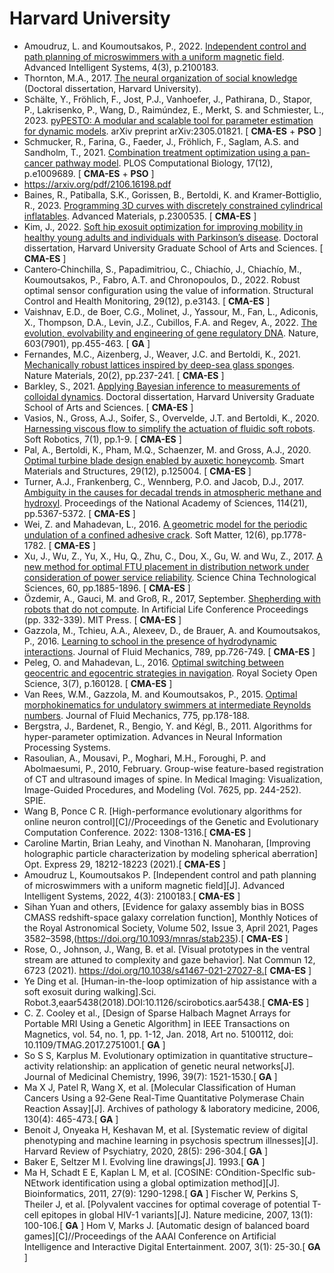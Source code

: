 # Harvard University

* Amoudruz, L. and Koumoutsakos, P., 2022. [Independent control and path planning of microswimmers with a uniform magnetic field](https://onlinelibrary.wiley.com/doi/full/10.1002/aisy.202100183). Advanced Intelligent Systems, 4(3), p.2100183.
* Thornton, M.A., 2017. [The neural organization of social knowledge](https://dash.harvard.edu/bitstream/handle/1/40046533/THORNTON-DISSERTATION-2017.pdf?sequence=4&isAllowed=y) (Doctoral dissertation, Harvard University).
* Schälte, Y., Fröhlich, F., Jost, P.J., Vanhoefer, J., Pathirana, D., Stapor, P., Lakrisenko, P., Wang, D., Raimúndez, E., Merkt, S. and Schmiester, L., 2023. [pyPESTO: A modular and scalable tool for parameter estimation for dynamic models](https://arxiv.org/abs/2305.01821). arXiv preprint arXiv:2305.01821. [ **CMA-ES** + **PSO** ]
* Schmucker, R., Farina, G., Faeder, J., Fröhlich, F., Saglam, A.S. and Sandholm, T., 2021. [Combination treatment optimization using a pan-cancer pathway model](https://journals.plos.org/ploscompbiol/article?id=10.1371/journal.pcbi.1009689). PLOS Computational Biology, 17(12), p.e1009689. [ **CMA-ES** + **PSO** ]
* https://arxiv.org/pdf/2106.16198.pdf
* Baines, R., Patiballa, S.K., Gorissen, B., Bertoldi, K. and Kramer‐Bottiglio, R., 2023. [Programming 3D curves with discretely constrained cylindrical inflatables](https://onlinelibrary.wiley.com/doi/full/10.1002/adma.202300535). Advanced Materials, p.2300535. [ **CMA-ES** ]
* Kim, J., 2022. [Soft hip exosuit optimization for improving mobility in healthy young adults and individuals with Parkinson’s disease](https://dash.harvard.edu/handle/1/37372302). Doctoral dissertation, Harvard University Graduate School of Arts and Sciences. [ **CMA-ES** ]
* Cantero‐Chinchilla, S., Papadimitriou, C., Chiachío, J., Chiachío, M., Koumoutsakos, P., Fabro, A.T. and Chronopoulos, D., 2022. Robust optimal sensor configuration using the value of information. Structural Control and Health Monitoring, 29(12), p.e3143. [ **CMA-ES** ]
* Vaishnav, E.D., de Boer, C.G., Molinet, J., Yassour, M., Fan, L., Adiconis, X., Thompson, D.A., Levin, J.Z., Cubillos, F.A. and Regev, A., 2022. [The evolution, evolvability and engineering of gene regulatory DNA](https://www.nature.com/articles/s41586-022-04506-6). Nature, 603(7901), pp.455-463. [ **GA** ]
* Fernandes, M.C., Aizenberg, J., Weaver, J.C. and Bertoldi, K., 2021. [Mechanically robust lattices inspired by deep-sea glass sponges](https://www.nature.com/articles/s41563-020-0798-1). Nature Materials, 20(2), pp.237-241. [ **CMA-ES** ]
* Barkley, S., 2021. [Applying Bayesian inference to measurements of colloidal dynamics](https://www.proquest.com/openview/79ad764b42eb35742db8739eefbf4242/1?pq-origsite=gscholar&cbl=18750&diss=y). Doctoral dissertation, Harvard University Graduate School of Arts and Sciences. [ **CMA-ES** ]
* Vasios, N., Gross, A.J., Soifer, S., Overvelde, J.T. and Bertoldi, K., 2020. [Harnessing viscous flow to simplify the actuation of fluidic soft robots](https://www.liebertpub.com/doi/full/10.1089/soro.2018.0149). Soft Robotics, 7(1), pp.1-9. [ **CMA-ES** ]
* Pal, A., Bertoldi, K., Pham, M.Q., Schaenzer, M. and Gross, A.J., 2020. [Optimal turbine blade design enabled by auxetic honeycomb](https://iopscience.iop.org/article/10.1088/1361-665X/abbd1d/meta). Smart Materials and Structures, 29(12), p.125004. [ **CMA-ES** ]
* Turner, A.J., Frankenberg, C., Wennberg, P.O. and Jacob, D.J., 2017. [Ambiguity in the causes for decadal trends in atmospheric methane and hydroxyl](https://www.pnas.org/doi/10.1073/pnas.1616020114). Proceedings of the National Academy of Sciences, 114(21), pp.5367-5372. [ **CMA-ES** ]
* Wei, Z. and Mahadevan, L., 2016. [A geometric model for the periodic undulation of a confined adhesive crack](https://pubs.rsc.org/en/content/articlehtml/2016/sm/c5sm01597a). Soft Matter, 12(6), pp.1778-1782. [ **CMA-ES** ]
* Xu, J., Wu, Z., Yu, X., Hu, Q., Zhu, C., Dou, X., Gu, W. and Wu, Z., 2017. [A new method for optimal FTU placement in distribution network under consideration of power service reliability](https://link.springer.com/article/10.1007/s11431-017-9152-9). Science China Technological Sciences, 60, pp.1885-1896. [ **CMA-ES** ]
* Özdemir, A., Gauci, M. and Groß, R., 2017, September. [Shepherding with robots that do not compute](https://direct.mit.edu/isal/proceedings/ecal2017/29/332/99567). In Artificial Life Conference Proceedings (pp. 332-339). MIT Press. [ **CMA-ES** ]
* Gazzola, M., Tchieu, A.A., Alexeev, D., de Brauer, A. and Koumoutsakos, P., 2016. [Learning to school in the presence of hydrodynamic interactions](https://www.cambridge.org/core/journals/journal-of-fluid-mechanics/article/learning-to-school-in-the-presence-of-hydrodynamic-interactions/22EE6D99862DB3F3882F287361C8E16A). Journal of Fluid Mechanics, 789, pp.726-749. [ **CMA-ES** ]
* Peleg, O. and Mahadevan, L., 2016. [Optimal switching between geocentric and egocentric strategies in navigation](https://royalsocietypublishing.org/doi/full/10.1098/rsos.160128). Royal Society Open Science, 3(7), p.160128. [ **CMA-ES** ]
* Van Rees, W.M., Gazzola, M. and Koumoutsakos, P., 2015. [Optimal morphokinematics for undulatory swimmers at intermediate Reynolds numbers](https://www.cambridge.org/core/journals/journal-of-fluid-mechanics/article/optimal-morphokinematics-for-undulatory-swimmers-at-intermediate-reynolds-numbers/A89113257A5A14C1C67331EA7922EF7B). Journal of Fluid Mechanics, 775, pp.178-188.
* Bergstra, J., Bardenet, R., Bengio, Y. and Kégl, B., 2011. Algorithms for hyper-parameter optimization. Advances in Neural Information Processing Systems.
* Rasoulian, A., Mousavi, P., Moghari, M.H., Foroughi, P. and Abolmaesumi, P., 2010, February. Group-wise feature-based registration of CT and ultrasound images of spine. In Medical Imaging: Visualization, Image-Guided Procedures, and Modeling (Vol. 7625, pp. 244-252). SPIE.
* Wang B, Ponce C R. [High-performance evolutionary algorithms for online neuron control][C]//Proceedings of the Genetic and Evolutionary Computation Conference. 2022: 1308-1316.[ **CMA-ES** ]
* Caroline Martin, Brian Leahy, and Vinothan N. Manoharan, [Improving holographic particle characterization by modeling spherical aberration] Opt. Express 29, 18212-18223 (2021).[ **CMA-ES** ]
* Amoudruz L, Koumoutsakos P. [Independent control and path planning of microswimmers with a uniform magnetic field][J]. Advanced Intelligent Systems, 2022, 4(3): 2100183.[ **CMA-ES** ]
* Sihan Yuan and others, [Evidence for galaxy assembly bias in BOSS CMASS redshift-space galaxy correlation function], Monthly Notices of the Royal Astronomical Society, Volume 502, Issue 3, April 2021, Pages 3582–3598,(https://doi.org/10.1093/mnras/stab235).[ **CMA-ES** ]
* Rose, O., Johnson, J., Wang, B. et al. [Visual prototypes in the ventral stream are attuned to complexity and gaze behavior]. Nat Commun 12, 6723 (2021). https://doi.org/10.1038/s41467-021-27027-8.[ **CMA-ES** ]
* Ye Ding et al. [Human-in-the-loop optimization of hip assistance with a soft exosuit during walking].Sci. Robot.3,eaar5438(2018).DOI:10.1126/scirobotics.aar5438.[ **CMA-ES** ]
* C. Z. Cooley et al., [Design of Sparse Halbach Magnet Arrays for Portable MRI Using a Genetic Algorithm] in IEEE Transactions on Magnetics, vol. 54, no. 1, pp. 1-12, Jan. 2018, Art no. 5100112, doi: 10.1109/TMAG.2017.2751001.[ **GA** ]
* So S S, Karplus M. Evolutionary optimization in quantitative structure− activity relationship: an application of genetic neural networks[J]. Journal of Medicinal Chemistry, 1996, 39(7): 1521-1530.[ **GA** ]
* Ma X J, Patel R, Wang X, et al. [Molecular Classification of Human Cancers Using a 92‐Gene Real-Time Quantitative Polymerase Chain Reaction Assay][J]. Archives of pathology & laboratory medicine, 2006, 130(4): 465-473.[ **GA** ]
* Benoit J, Onyeaka H, Keshavan M, et al. [Systematic review of digital phenotyping and machine learning in psychosis spectrum illnesses][J]. Harvard Review of Psychiatry, 2020, 28(5): 296-304.[ **GA** ]
* Baker E, Seltzer M I. Evolving line drawings[J]. 1993.[ **GA** ]
* Ma H, Schadt E E, Kaplan L M, et al. [COSINE: COndition-SpecIfic sub-NEtwork identification using a global optimization method][J]. Bioinformatics, 2011, 27(9): 1290-1298.[ **GA** ]
Fischer W, Perkins S, Theiler J, et al. [Polyvalent vaccines for optimal coverage of potential T-cell epitopes in global HIV-1 variants][J]. Nature medicine, 2007, 13(1): 100-106.[ **GA** ]
Hom V, Marks J. [Automatic design of balanced board games][C]//Proceedings of the AAAI Conference on Artificial Intelligence and Interactive Digital Entertainment. 2007, 3(1): 25-30.[ **GA** ]
